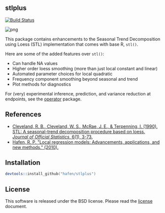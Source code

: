 ## stlplus

[![Build Status](https://travis-ci.org/hafen/stlplus.svg?branch=master)](https://travis-ci.org/hafen/stlplus)

![png](https://cloud.githubusercontent.com/assets/1275592/11673681/b7fce548-9dcf-11e5-8cd2-f3311b501ab9.png)

This package contains enhancements to the Seasonal Trend Decomposition using Loess (STL) implementation that comes with base R, `stl()`.

Here are some of the added features over `stl()`:

- Can handle NA values
- Higher order loess smoothing (more than just local constant and linear)
- Automated parameter choices for local quadratic
- Frequency component smoothing beyond seasonal and trend
- Plot methods for diagnostics

For (very) experimental inference, prediction, and variance reduction at endpoints, see the [operator](http://github.com/hafen/operator) package.

## References

- [Cleveland, R. B., Cleveland, W. S., McRae, J. E., & Terpenning, I. (1990). STL: A seasonal-trend decomposition procedure based on loess. *Journal of Official Statistics*, 6(1), 3-73.](http://cs.wellesley.edu/~cs315/Papers/stl%20statistical%20model.pdf)
- [Hafen, R. P. "Local regression models: Advancements, applications, and new methods." (2010).](http://ml.stat.purdue.edu/hafen/preprints/Hafen_thesis.pdf)

## Installation

```s
devtools::install_github("hafen/stlplus")
```

## License

This software is released under the BSD license.  Please read the [license](https://github.com/hafen/stlplus/blob/master/LICENSE.md) document.

